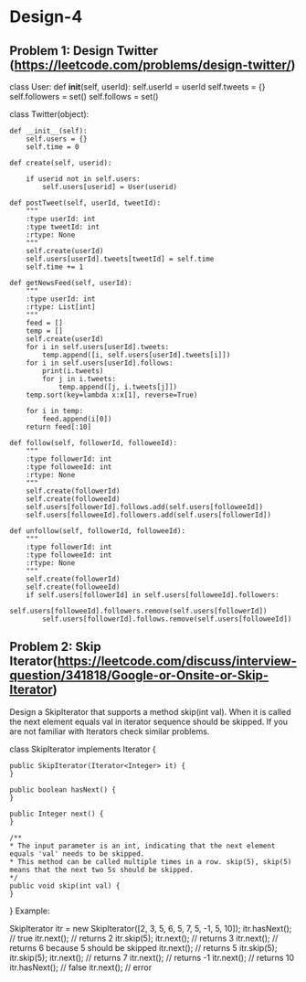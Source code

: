 # Design-4

## Problem 1: Design Twitter (https://leetcode.com/problems/design-twitter/)
class User:
    def __init__(self, userId):
        self.userId = userId
        self.tweets = {}
        self.followers = set()
        self.follows = set()


class Twitter(object):

    def __init__(self):
        self.users = {}
        self.time = 0

    def create(self, userid):
        
        if userid not in self.users:
            self.users[userid] = User(userid)

    def postTweet(self, userId, tweetId):
        """
        :type userId: int
        :type tweetId: int
        :rtype: None
        """
        self.create(userId)
        self.users[userId].tweets[tweetId] = self.time
        self.time += 1

    def getNewsFeed(self, userId):
        """
        :type userId: int
        :rtype: List[int]
        """
        feed = []
        temp = []
        self.create(userId)
        for i in self.users[userId].tweets:
            temp.append([i, self.users[userId].tweets[i]])
        for i in self.users[userId].follows:
            print(i.tweets)
            for j in i.tweets:
                temp.append([j, i.tweets[j]])
        temp.sort(key=lambda x:x[1], reverse=True)

        for i in temp:
            feed.append(i[0])
        return feed[:10]

    def follow(self, followerId, followeeId):
        """
        :type followerId: int
        :type followeeId: int
        :rtype: None
        """
        self.create(followerId)
        self.create(followeeId)
        self.users[followerId].follows.add(self.users[followeeId])
        self.users[followeeId].followers.add(self.users[followerId])

    def unfollow(self, followerId, followeeId):
        """
        :type followerId: int
        :type followeeId: int
        :rtype: None
        """
        self.create(followerId)
        self.create(followeeId)
        if self.users[followerId] in self.users[followeeId].followers:
            self.users[followeeId].followers.remove(self.users[followerId])
            self.users[followerId].follows.remove(self.users[followeeId])




## Problem 2: Skip Iterator(https://leetcode.com/discuss/interview-question/341818/Google-or-Onsite-or-Skip-Iterator)

Design a SkipIterator that supports a method skip(int val). When it is called the next element equals val in iterator sequence should be skipped. If you are not familiar with Iterators check similar problems.

class SkipIterator implements Iterator<Integer> {

	public SkipIterator(Iterator<Integer> it) {
	}

	public boolean hasNext() {
	}

	public Integer next() {
	}

	/**
	* The input parameter is an int, indicating that the next element equals 'val' needs to be skipped.
	* This method can be called multiple times in a row. skip(5), skip(5) means that the next two 5s should be skipped.
	*/ 
	public void skip(int val) {
	}
}
Example:

SkipIterator itr = new SkipIterator([2, 3, 5, 6, 5, 7, 5, -1, 5, 10]);
itr.hasNext(); // true
itr.next(); // returns 2
itr.skip(5);
itr.next(); // returns 3
itr.next(); // returns 6 because 5 should be skipped
itr.next(); // returns 5
itr.skip(5);
itr.skip(5);
itr.next(); // returns 7
itr.next(); // returns -1
itr.next(); // returns 10
itr.hasNext(); // false
itr.next(); // error

